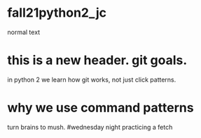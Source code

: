 # fall21python2_jc
normal text 
# this is a new header. git goals.
in python 2 we learn how git works, not just click patterns. 
# why we use command patterns
turn brains to mush. 
#wednesday night
practicing a fetch 
